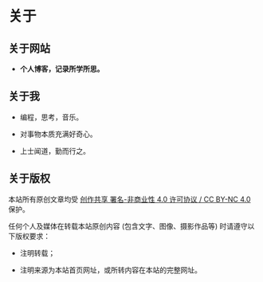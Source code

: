 # 关于


## 关于网站

- **个人博客，记录所学所思。**

## 关于我

- 编程，思考，音乐。

- 对事物本质充满好奇心。

- 上士闻道，勤而行之。

## 关于版权

本站所有原创文章均受 [创作共享 署名-非商业性 4.0 许可协议 / CC BY-NC 4.0](https://creativecommons.org/licenses/by-nc/4.0/) 保护。

任何个人及媒体在转载本站原创内容 (包含文字、图像、摄影作品等) 时请遵守以下版权要求：

- 注明转载；

- 注明来源为本站首页网址，或所转内容在本站的完整网址。
